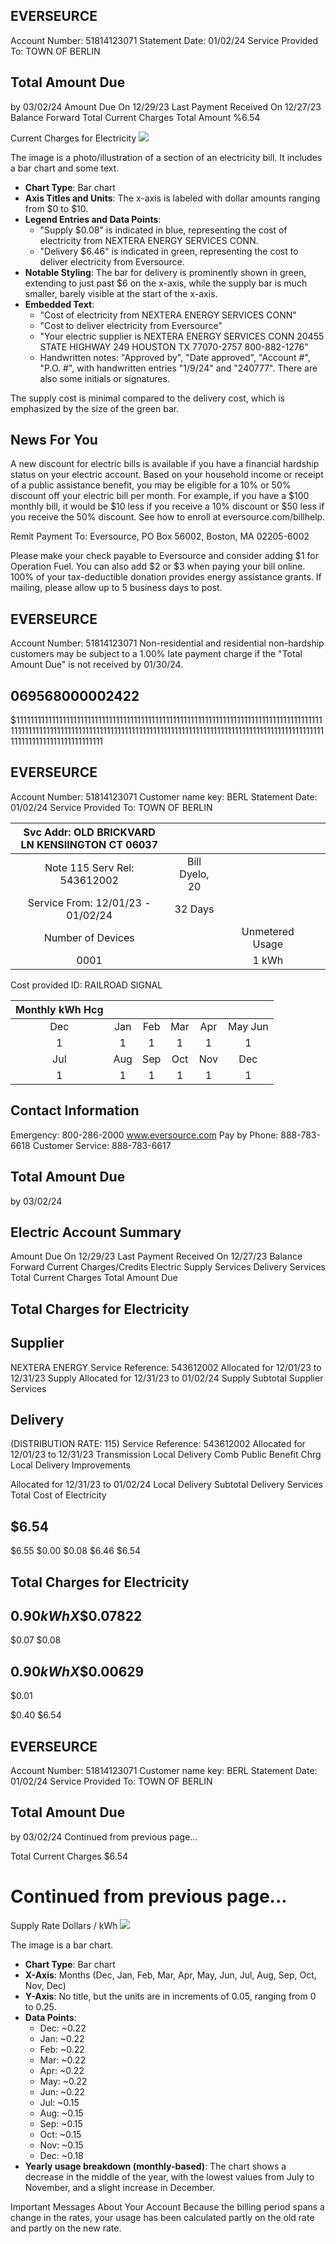 ## EVERSEURCE

Account Number: 51814123071
Statement Date: 01/02/24
Service Provided To:
TOWN OF BERLIN

## Total Amount Due

by 03/02/24
Amount Due On 12/29/23
Last Payment Received On 12/27/23
Balance Forward
Total Current Charges
Total Amount
\%6.54

Current Charges for Electricity
![](images/img-0.jpeg)

The image is a photo/illustration of a section of an electricity bill. It includes a bar chart and some text.

- **Chart Type**: Bar chart
- **Axis Titles and Units**: The x-axis is labeled with dollar amounts ranging from $0 to $10.
- **Legend Entries and Data Points**:
  - "Supply $0.08" is indicated in blue, representing the cost of electricity from NEXTERA ENERGY SERVICES CONN.
  - "Delivery $6.46" is indicated in green, representing the cost to deliver electricity from Eversource.
- **Notable Styling**: The bar for delivery is prominently shown in green, extending to just past $6 on the x-axis, while the supply bar is much smaller, barely visible at the start of the x-axis.
- **Embedded Text**:
  - "Cost of electricity from NEXTERA ENERGY SERVICES CONN"
  - "Cost to deliver electricity from Eversource"
  - "Your electric supplier is NEXTERA ENERGY SERVICES CONN 20455 STATE HIGHWAY 249 HOUSTON TX 77070-2757 800-882-1276"
  - Handwritten notes: "Approved by", "Date approved", "Account #", "P.O. #", with handwritten entries "1/9/24" and "240777". There are also some initials or signatures.

The supply cost is minimal compared to the delivery cost, which is emphasized by the size of the green bar.

## News For You

A new discount for electric bills is available if you have a financial hardship status on your electric account. Based on your household income or receipt of a public assistance benefit, you may be eligible for a 10\% or 50\% discount off your electric bill per month. For example, if you have a \$100 monthly bill, it would be $\$ 10$ less if you receive a $10 \%$ discount or $\$ 50$ less if you receive the $50 \%$ discount. See how to enroll at eversource.com/billhelp.

Remit Payment To: Eversource, PO Box 56002, Boston, MA 02205-6002

Please make your check payable to Eversource and consider adding $\$ 1$ for Operation Fuel.
You can also add $\$ 2$ or $\$ 3$ when paying your bill online. 100\% of your tax-deductible donation provides energy assistance grants. If mailing, please allow up to 5 business days to post.

## EVERSEURCE

Account Number: 51814123071
Non-residential and residential non-hardship customers may be subject to a $1.00 \%$ late payment charge if the "Total Amount Due" is not received by 01/30/24.

## $069568000002422$

$11111111111111111111111111111111111111111111111111111111111111111111111111111111111111111111111111111111111111111111111111111111111111111111111111111111111111111111111111111111111111111111111111111111

## EVERSEURCE

Account Number: 51814123071
Customer name key: BERL
Statement Date: 01/02/24
Service Provided To:
TOWN OF BERLIN

| Svc Addr: OLD BRICKVARD LN KENSIINGTON CT 06037 |  |  |  |  |  |
| :--: | :--: | :--: | :--: | :--: | :--: |
| Note 115 Serv Rel: 543612002 | Bill Dyelo, 20 |  |  |  |  |
| Service From: 12/01/23 - 01/02/24 | 32 Days |  |  |  |  |
| Number of Devices |  |  | Unmetered Usage |  |  |
| 0001 |  |  | 1 kWh |  |  |

Cost provided ID: RAILROAD SIGNAL

| Monthly kWh Hcg |  |  |  |  |  |
| :--: | :--: | :--: | :--: | :--: | :--: |
| Dec | Jan | Feb | Mar | Apr | May Jun |
| 1 | 1 | 1 | 1 | 1 | 1 |
| Jul | Aug | Sep | Oct | Nov | Dec |
| 1 | 1 | 1 | 1 | 1 | 1 |

## Contact Information

Emergency: 800-286-2000
www.eversource.com
Pay by Phone: 888-783-6618
Customer Service: 888-783-6617

## Total Amount Due

by 03/02/24

## Electric Account Summary

Amount Due On 12/29/23
Last Payment Received On 12/27/23
Balance Forward
Current Charges/Credits
Electric Supply Services
Delivery Services
Total Current Charges
Total Amount Due

## Total Charges for Electricity

## Supplier

NEXTERA ENERGY
Service Reference: 543612002
Allocated for 12/01/23 to 12/31/23
Supply
Allocated for 12/31/23 to 01/02/24
Supply
Subtotal Supplier Services

## Delivery

(DISTRIBUTION RATE: 115)
Service Reference: 543612002
Allocated for 12/01/23 to 12/31/23
Transmission
Local Delivery
Comb Public Benefit Chrg
Local Delivery Improvements

Allocated for 12/31/23 to 01/02/24
Local Delivery
Subtotal Delivery Services
Total Cost of Electricity

## \$6.54

\$6.55
\$0.00
\$0.08
\$6.46
\$6.54

## Total Charges for Electricity

## $0.90 k W h X \$ 0.07822$

\$0.07
\$0.08

## $0.90 k W h X \$ 0.00629$

\$0.01

\$0.40
\$6.54

## EVERSEURCE

Account Number: 51814123071
Customer name key: BERL
Statement Date: $01 / 02 / 24$
Service Provided To:
TOWN OF BERLIN

## Total Amount Due

by 03/02/24
Continued from previous page...

Total Current Charges
\$6.54

# Continued from previous page... 

Supply Rate
Dollars / kWh
![](images/img-1.jpeg)

The image is a bar chart.

- **Chart Type**: Bar chart
- **X-Axis**: Months (Dec, Jan, Feb, Mar, Apr, May, Jun, Jul, Aug, Sep, Oct, Nov, Dec)
- **Y-Axis**: No title, but the units are in increments of 0.05, ranging from 0 to 0.25.
- **Data Points**:
  - Dec: ~0.22
  - Jan: ~0.22
  - Feb: ~0.22
  - Mar: ~0.22
  - Apr: ~0.22
  - May: ~0.22
  - Jun: ~0.22
  - Jul: ~0.15
  - Aug: ~0.15
  - Sep: ~0.15
  - Oct: ~0.15
  - Nov: ~0.15
  - Dec: ~0.18
- **Yearly usage breakdown (monthly-based)**: The chart shows a decrease in the middle of the year, with the lowest values from July to November, and a slight increase in December.

Important Messages About Your Account
Because the billing period spans a change in the rates, your usage has been calculated partly on the old rate and partly on the new rate.
